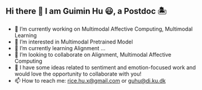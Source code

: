## Hi there 👋 I am Guimin Hu 😃, a Postdoc 🏝

- 🔭 I’m currently working on Multimodal Affective Computing, Multimodal Learning
- 🥑 I’m interested in Multimodal Pretrained Model
- 🌱 I’m currently learning Alignment ...
- 👯 I’m looking to collaborate on Alignment, Multimodal Affective Computing
- 👋 I have some ideas related to sentiment and emotion-focused work and would love the opportunity to collaborate with you!
- 📫 How to reach me: rice.hu.x@gmail.com or guhu@di.ku.dk

<!--
**LeMei/LeMei** is a ✨ _special_ ✨ repository because its `README.md` (this file) appears on your GitHub profile.

Here are some ideas to get you started:

- 🔭 I’m currently working on ...
- 🌱 I’m currently learning ...
- 👯 I’m looking to collaborate on ...
- 🤔 I’m looking for help with ...
- 💬 Ask me about ...
- 📫 How to reach me: ...
- 😄 Pronouns: ...
- ⚡ Fun fact: ...
-->
